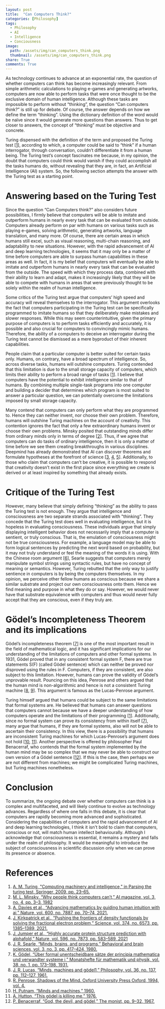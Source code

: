 ```yaml
---
layout: post
title:  "Can Computers Think?"
categories: [Philosophy]
tags:
  - Philosophy
  - AI
  - Intelligence
  - Conciousness
image:
  path: /assets/img/can_computers_think.png
  thumbnail: /assets/img/can_computers_think.png
share: True
comments: True
---
```


As technology continues to advance at an exponential rate, the question of whether computers can think has become increasingly relevant. From simple arithmetic calculations to playing e-games and generating artworks, computers are now able to perform tasks that were once thought to be the exclusive domain of human intelligence. Although these tasks are impossible to perform without “thinking”, the question “Can computers think?” is still up for debate. Of course, the answer depends on how we define the term “thinking”. Using the dictionary definition of the word would be naïve since it would generate more questions than answers. Thus to get closer to answers, the concept of “thinking” must be objective and concrete.

Turing dispensed with the definition of the term and proposed the Turing test [[1](https://redirect.cs.umbc.edu/courses/471/papers/turing.pdf)], according to which, a computer could be said to “think” if a human interrogator, through conversation, couldn’t differentiate it from a human being. The Turing test’s concept fascinates me because, in my opinion, the doubt that computers could think would vanish if they could accomplish all the tasks humans do, without revealing that they are, in fact, an Artificial Intelligence (AI) system. So, the following section attempts the answer with the Turing test as a starting point.

# Answering based on the Turing Test

Since the question “Can Computers think?” also considers future possibilities, I firmly believe that computers will be able to imitate and outperform humans in nearly every task that can be evaluated from outside. Computers already perform on par with humans on various tasks such as playing e-games, solving arithmetic, generating artworks, language translation, and many more. Of course, there are certain areas in which humans still excel, such as visual reasoning, multi-chain reasoning, and adaptability to new situations. However, with the rapid advancement of AI and deep learning technologies, it seems that it may only be a matter of time before computers are able to surpass human capabilities in these areas as well. In fact, it is my belief that computers will eventually be able to imitate and outperform humans in nearly every task that can be evaluated from the outside. The speed with which they process data, combined with their ability to learn and adapt, makes it increasingly likely that they will be able to compete with humans in areas that were previously thought to be solely within the realm of human intelligence.

Some critics of the Turing test argue that computers’ high speed and accuracy will reveal themselves to the interrogator. This argument overlooks the fact that computers participating in the Turing test can be specifically programmed to imitate humans so that they deliberately make mistakes and slower responses. While this may seem counterintuitive, given the primary purpose of computers is to perform tasks efficiently and accurately, it is possible and also crucial for computers to convincingly mimic humans. Therefore, the ability of a computers to deceive an interrogator during the Turing test cannot be dismissed as a mere byproduct of their inherent capabilities.

People claim that a particular computer is better suited for certain tasks only. Humans, on contrary, have a broad spectrum of intelligence. So, across diverse tasks, humans will outshine computers. Turing contended that this limitation is due to the small storage capacity of computers, which limits their ability to perform a broad range of tasks [[1](https://redirect.cs.umbc.edu/courses/471/papers/turing.pdf)]. I believe that computers have the potential to exhibit intelligence similar to that of humans. By combining multiple single-task programs into one computer and building a decider that determines which program is most suited to answer a particular question, we can potentially overcome the limitations imposed by small storage capacity.

Many contend that computers can only perform what they are programmed to. Hence they can neither invent, nor choose their own problem. Therefore, humans will outshine Turing machines on the account of creativity. This contention ignores the fact that only a few extraordinary humans invent or choose their own problems. Minsky posited that outstanding minds differ from ordinary minds only in terms of degree [[2](https://ojs.aaai.org/index.php/aimagazine/article/view/376)]. Thus, if we agree that computers can do tasks of ordinary intelligence, then it is only a matter of time before we see them creating breakthroughs in various disciplines. Deepmind has already demonstrated that AI can discover theorems and formulate hypotheses at the forefront of science [[3](https://www.nature.com/articles/s41586-021-04086-x), [4](https://www.science.org/doi/10.1126/science.abj6511), [5](https://www.nature.com/articles/s41586-021-03819-2)]. Additionally, to those who claim that computers can’t be creative, it is possible to respond that creativity doesn’t exist in the first place since everything we create is derived or at least inspired by something that already exists.

# Critique of the Turing Test

However, many believe that simply defining “thinking” as the ability to pass the Turing test is not enough. They argue that intelligence and consciousness are two separate strands associated with "thinking”. They concede that the Turing test does well in evaluating intelligence, but it is hopeless in evaluating consciousness. These individuals argue that simply displaying intelligent behavior does not necessarily imply that a computer is sentient, or truly conscious. That is, the emulation of consciousness might not be true consciousness. For example, a language model may be able to form logical sentences by predicting the next word based on probability, but it may not truly understand or feel the meaning of the words it is using. With the Chinese room argument [[6](https://web-archive.southampton.ac.uk/cogprints.org/7150/1/10.1.1.83.5248.pdf)], Searle suggests that computers merely manipulate symbol strings using syntactic rules, but have no concept of meaning or semantics. However, Turing rebutted that the only way to justify sentience in computers is by being the computers themselves. In my opinion, we perceive other fellow humans as conscious because we share a similar substrate and project our own consciousness onto them. Hence we find meaning and purpose in what they do or say. However, we would never have that substrate equivalence with computers and thus would never fully accept that they are conscious, even if they truly are.

# Gödel’s Incompleteness Theorem and its implications

Gödel’s incompleteness theorem [[7](https://link.springer.com/article/10.1007/BF01700692)] is one of the most important result in the field of mathematical logic, and it has significant implications for our understanding of the limitations of computers and other formal systems. In 1931, Gödel proved that in any consistent formal system F, there are true statements S(F) (called Gödel sentence) which can neither be proved nor disproved using the rules in F. Computers, if they are consistent, are also subject to this limitation. However, humans can prove the validity of Gödel’s unprovable result. Pouncing on this idea, Penrose and others argued that the human mind is non-algorithmic and hence is not a consistent Turing machine [[8](https://www.cambridge.org/core/journals/philosophy/article/minds-machines-and-godel1/727219EDEB5DD3679E56CF3D335C90C1), [9](https://www.amazon.com/Shadows-Mind-Missing-Science-Consciousness/dp/0195106466)]. This argument is famous as the Lucas-Penrose argument.

Turing himself argued that humans could be subject to the same limitations that formal systems are. He believed that humans can answer questions that computers cannot because we have a deeper understanding of how computers operate and the limitations of their programming [[1](https://redirect.cs.umbc.edu/courses/471/papers/turing.pdf)]. Additionally, since no formal system can prove its consistency from within itself [[7](https://link.springer.com/article/10.1007/BF01700692)], many argue that humans, if they are formal systems, also will not be able to ascertain their consistency. In this view, there is a possibility that humans are inconsistent Turing machines for which Lucas-Penrose’s argument does not hold [[10](https://philarchive.org/rec/PUTMAM), [11](https://www.openstarts.units.it/bitstream/10077/5474/1/Hutton_E&P_V_2003_1.pdf)]. Another perspective is offered by philosopher Paul Benacerraf, who contends that the formal system implemented by the human mind may be so complex that we may never be able to construct our own version of a Gödel sentence [[12](https://www.jstor.org/stable/27902014)]. If this is the case, then perhaps we are not different from machines; we might be complicated Turing machines, but Turing machines nonetheless.

# Conclusion

To summarize, the ongoing debate over whether computers can think is a complex and multifaceted, and will likely continue to evolve as technology advances. Regardless of where one falls in this debate, it is clear that computers are rapidly becoming more advanced and sophisticated. Considering the capabilities of computers and the rapid advancement of AI and deep learning technologies, I think it isn't bold to claim that computers, conscious or not, will match human intellect behaviourally. Although I acknowledge that consciousness is essential, it remains a mystery and falls under the realm of philosophy. It would be meaningful to introduce the subject of consciousness in scientific discussion only when we can prove its presence or absence.

# References

1. [A. M. Turing, "Computing machinery and intelligence," in Parsing the turing test, Springer, 2009, pp. 23–65.](https://redirect.cs.umbc.edu/courses/471/papers/turing.pdf)
2. [M. L. Minsky, “Why people think computers can’t,” AI magazine, vol. 3, no. 4, pp. 3–3, 1982](https://ojs.aaai.org/index.php/aimagazine/article/view/376)
3. [A. Davies et al., “Advancing mathematics by guiding human intuition with ai,” Nature, vol. 600, no. 7887, pp. 70–74, 2021.](https://www.nature.com/articles/s41586-021-04086-x)
4. [J. Kirkpatrick et al., “Pushing the frontiers of density functionals by solving the fractional electron problem,” Science, vol. 374, no. 6573, pp. 1385–1389, 2021.](https://www.science.org/doi/10.1126/science.abj6511)
5. [J. Jumper et al., “Highly accurate protein structure prediction with alphafold,” Nature, vol. 596, no. 7873, pp. 583–589, 2021](https://www.nature.com/articles/s41586-021-03819-2)
6. [J. R. Searle, “Minds, brains, and programs,” Behavioral and brain sciences, vol. 3, no. 3, pp. 417–424, 1980.](https://web-archive.southampton.ac.uk/cogprints.org/7150/1/10.1.1.83.5248.pdf)
7. [K. Gödel, “Über formal unentscheidbare sätze der principia mathematica und verwandter systeme i,” Monatshefte für mathematik und physik, vol. 38, no. 1, pp. 173–198, 1931.](https://link.springer.com/article/10.1007/BF01700692)
8. [J. R. Lucas, “Minds, machines and gödel1,” Philosophy, vol. 36, no. 137, pp. 112–127, 1961.](https://www.cambridge.org/core/journals/philosophy/article/minds-machines-and-godel1/727219EDEB5DD3679E56CF3D335C90C1)
9. [R. Penrose, Shadows of the Mind. Oxford University Press Oxford, 1994, vol. 4.](https://www.amazon.com/Shadows-Mind-Missing-Science-Consciousness/dp/0195106466)
10. [H. Putnam, “Minds and machines,” 1960.](https://philarchive.org/rec/PUTMAM)
11. [A. Hutton, “This gödel is killing me,” 1976.](https://www.openstarts.units.it/bitstream/10077/5474/1/Hutton_E&P_V_2003_1.pdf)
12. [P. Benacerraf, “God, the devil, and gödel,” The monist, pp. 9–32, 1967.](https://www.jstor.org/stable/27902014)
